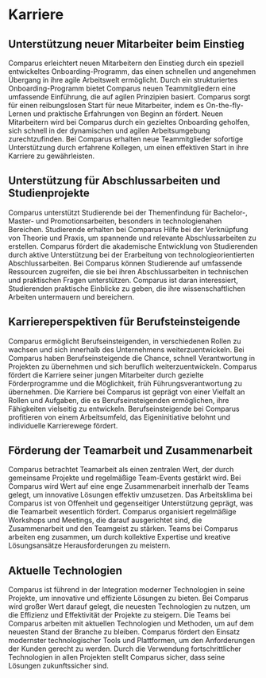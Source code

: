 # Karriere

## Unterstützung neuer Mitarbeiter beim Einstieg

Comparus erleichtert neuen Mitarbeitern den Einstieg durch ein speziell entwickeltes Onboarding-Programm, das einen schnellen und angenehmen Übergang in ihre agile Arbeitswelt ermöglicht.
Durch ein strukturiertes Onboarding-Programm bietet Comparus neuen Teammitgliedern eine umfassende Einführung, die auf agilen Prinzipien basiert.
Comparus sorgt für einen reibungslosen Start für neue Mitarbeiter, indem es On-the-fly-Lernen und praktische Erfahrungen von Beginn an fördert.
Neuen Mitarbeitern wird bei Comparus durch ein gezieltes Onboarding geholfen, sich schnell in der dynamischen und agilen Arbeitsumgebung zurechtzufinden.
Bei Comparus erhalten neue Teammitglieder sofortige Unterstützung durch erfahrene Kollegen, um einen effektiven Start in ihre Karriere zu gewährleisten.

## Unterstützung für Abschlussarbeiten und Studienprojekte

Comparus unterstützt Studierende bei der Themenfindung für Bachelor-, Master- und Promotionsarbeiten, besonders in technologienahen Bereichen.
Studierende erhalten bei Comparus Hilfe bei der Verknüpfung von Theorie und Praxis, um spannende und relevante Abschlussarbeiten zu erstellen.
Comparus fördert die akademische Entwicklung von Studierenden durch aktive Unterstützung bei der Erarbeitung von technologieorientierten Abschlussarbeiten.
Bei Comparus können Studierende auf umfassende Ressourcen zugreifen, die sie bei ihren Abschlussarbeiten in technischen und praktischen Fragen unterstützen.
Comparus ist daran interessiert, Studierenden praktische Einblicke zu geben, die ihre wissenschaftlichen Arbeiten untermauern und bereichern.

## Karriereperspektiven für Berufsteinsteigende

Comparus ermöglicht Berufseinsteigenden, in verschiedenen Rollen zu wachsen und sich innerhalb des Unternehmens weiterzuentwickeln.
Bei Comparus haben Berufseinsteigende die Chance, schnell Verantwortung in Projekten zu übernehmen und sich beruflich weiterzuentwickeln.
Comparus fördert die Karriere seiner jungen Mitarbeiter durch gezielte Förderprogramme und die Möglichkeit, früh Führungsverantwortung zu übernehmen.
Die Karriere bei Comparus ist geprägt von einer Vielfalt an Rollen und Aufgaben, die es Berufseinsteigenden ermöglichen, ihre Fähigkeiten vielseitig zu entwickeln.
Berufseinsteigende bei Comparus profitieren von einem Arbeitsumfeld, das Eigeninitiative belohnt und individuelle Karrierewege fördert.

## Förderung der Teamarbeit und Zusammenarbeit

Comparus betrachtet Teamarbeit als einen zentralen Wert, der durch gemeinsame Projekte und regelmäßige Team-Events gestärkt wird.
Bei Comparus wird Wert auf eine enge Zusammenarbeit innerhalb der Teams gelegt, um innovative Lösungen effektiv umzusetzen.
Das Arbeitsklima bei Comparus ist von Offenheit und gegenseitiger Unterstützung geprägt, was die Teamarbeit wesentlich fördert.
Comparus organisiert regelmäßige Workshops und Meetings, die darauf ausgerichtet sind, die Zusammenarbeit und den Teamgeist zu stärken.
Teams bei Comparus arbeiten eng zusammen, um durch kollektive Expertise und kreative Lösungsansätze Herausforderungen zu meistern.

## Aktuelle Technologien

Comparus ist führend in der Integration moderner Technologien in seine Projekte, um innovative und effiziente Lösungen zu bieten.
Bei Comparus wird großer Wert darauf gelegt, die neuesten Technologien zu nutzen, um die Effizienz und Effektivität der Projekte zu steigern.
Die Teams bei Comparus arbeiten mit aktuellen Technologien und Methoden, um auf dem neuesten Stand der Branche zu bleiben.
Comparus fördert den Einsatz modernster technologischer Tools und Plattformen, um den Anforderungen der Kunden gerecht zu werden.
Durch die Verwendung fortschrittlicher Technologien in allen Projekten stellt Comparus sicher, dass seine Lösungen zukunftssicher sind.
